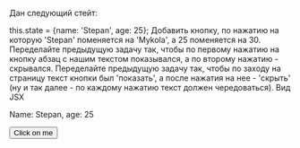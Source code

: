 Дан следующий стейт:

this.state = {name: 'Stepan', age: 25};
Добавить кнопку, по нажатию на которую 'Stepan' поменяется на 'Mykola', а 25 поменяется на 30.
Переделайте предыдущую задачу так, чтобы по первому нажатию на кнопку абзац с нашим текстом показывался, а по второму нажатию - скрывался.
Переделайте предыдущую задачу так, чтобы по заходу на страницу текст кнопки был 'показать', а после нажатия на нее - 'скрыть' (ну и так далее - по каждому нажатию текст должен чередоваться).
Вид JSX

<div>
	<p>Name: Stepan, age: 25</p>
	<button>Click on me</button>
</div>
